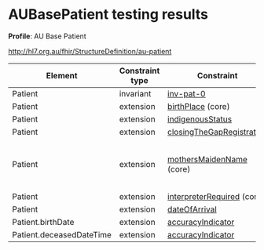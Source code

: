 # AUBasePatient testing results

**Profile**: AU Base Patient

http://hl7.org.au/fhir/StructureDefinition/au-patient

|Element|Constraint type|Constraint|Tests|
| ------|---------------|----------|-----|
|Patient|invariant|[inv-pat-0](https://build.fhir.org/ig/hl7au/au-fhir-base/StructureDefinition-au-patient-definitions.html#Patient)|[![inv-pat-0 tests](https://github.com/robstwd/au-fhir-base-test-cases/actions/workflows/AUBasePatient-validation-inv-pat-0.yml/badge.svg)](https://github.com/robstwd/au-fhir-base-test-cases/actions/workflows/AUBasePatient-validation-inv-pat-0.yml)|
|Patient|extension|[birthPlace](http://hl7.org/fhir/R4/extension-patient-birthplace.html) (core)|[![birthPlace extension tests](https://github.com/robstwd/au-fhir-base-test-cases/actions/workflows/AUBasePatient-validation-ext-birthPlace.yml/badge.svg)](https://github.com/robstwd/au-fhir-base-test-cases/actions/workflows/AUBasePatient-validation-ext-birthPlace.yml)|
|Patient|extension|[indigenousStatus](http://hl7.org.au/fhir/StructureDefinition/indigenous-status)|[![indigenousStatusextension tests](https://github.com/robstwd/au-fhir-base-test-cases/actions/workflows/AUBasePatient-validation-ext-indigenousStatus.yml/badge.svg)](https://github.com/robstwd/au-fhir-base-test-cases/actions/workflows/AUBasePatient-validation-ext-indigenousStatus.yml)|
|Patient|extension|[closingTheGapRegistration](http://hl7.org.au/fhir/StructureDefinition/closing-the-gap-registration)|[![closingTheGapRegistration tests](https://github.com/robstwd/au-fhir-base-test-cases/actions/workflows/AUBasePatient-validation-ext-closingTheGapRegistration.yml/badge.svg)](https://github.com/robstwd/au-fhir-base-test-cases/actions/workflows/AUBasePatient-validation-ext-closingTheGapRegistration.yml)|
|Patient|extension|[mothersMaidenName](http://hl7.org/fhir/StructureDefinition/patient-mothersMaidenName) (core)|[!mothersMaidenName extension tests](https://github.com/robstwd/au-fhir-base-test-cases/actions/workflows/AUBasePatient-validation-ext-mothersMaidenName.yml/badge.svg)](https://github.com/robstwd/au-fhir-base-test-cases/actions/workflows/AUBasePatient-validation-ext-mothersMaidenName.yml)|
|Patient|extension|[interpreterRequired](http://hl7.org/fhir/StructureDefinition/patient-interpreterRequired) (core)| |
|Patient|extension|[dateOfArrival](http://hl7.org.au/fhir/StructureDefinition/date-of-arrival)| |
|Patient.birthDate|extension|[accuracyIndicator](http://hl7.org.au/fhir/StructureDefinition/date-accuracy-indicator)| |
|Patient.deceasedDateTime|extension|[accuracyIndicator](http://hl7.org.au/fhir/StructureDefinition/date-accuracy-indicator)| |
